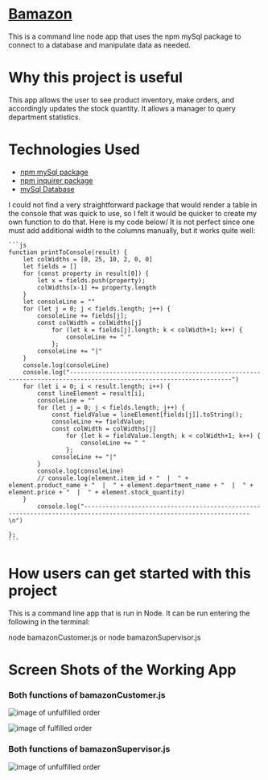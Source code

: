 # [Bamazon](https://github.com/lamontblack1/Bamazon)

This is a command line node app that uses the npm mySql package to connect to a database and manipulate data as needed. 

# Why this project is useful
This app allows the user to see product inventory, make orders, and accordingly updates the stock quantity. It allows a manager to query department statistics.

# Technologies Used
* [npm mySql package](https://www.npmjs.com/package/mysql)
* [npm inquirer package](https://www.npmjs.com/package/inquirer)
* [mySql Database](https://www.mysql.com/)

I could not find a very straightforward package that would render a table in the console that was quick to use, so I felt it would be quicker to create my own function to do that. Here is my code below/ It is not perfect since one must add additional width to the columns manually, but it works quite well:

    ```js
    function printToConsole(result) {
        let colWidths = [0, 25, 10, 2, 0, 0]
        let fields = []
        for (const property in result[0]) {
            let x = fields.push(property);
            colWidths[x-1] += property.length
        }
        let consoleLine = ""
        for (let j = 0; j < fields.length; j++) {
            consoleLine += fields[j];
            const colWidth = colWidths[j]
                for (let k = fields[j].length; k < colWidth+1; k++) {
                    consoleLine += " "
                };
            consoleLine += "|"
        }
        console.log(consoleLine)
        console.log("-------------------------------------------------------------------------------------------------------------------")
        for (let i = 0; i < result.length; i++) {
            const lineElement = result[i];
            consoleLine = ""
            for (let j = 0; j < fields.length; j++) {
                const fieldValue = lineElement[fields[j]].toString();
                consoleLine += fieldValue;
                const colWidth = colWidths[j]
                    for (let k = fieldValue.length; k < colWidth+1; k++) {
                        consoleLine += " "
                    };
                consoleLine += "|"
            }
            console.log(consoleLine)
            // console.log(element.item_id + "  |  " + element.product_name + "  |  " + element.department_name + "  |  " + element.price + "  |  " + element.stock_quantity)
        }
            console.log("--------------------------------------------------------------------------------------------------------------------\n")

    };
    ```

# How users can get started with this project
This is a command line app that is run in Node. It can be run entering the following in the terminal:

node bamazonCustomer.js
or
node bamazonSupervisor.js

# Screen Shots of the Working App

### Both functions of bamazonCustomer.js
![image of unfulfilled order](https://lamontblack1.github.io/bamazon/images/customerInsufficient.jpg)

![image of fulfilled order](https://lamontblack1.github.io/bamazon/images/customerFulfilled.jpg)

### Both functions of bamazonSupervisor.js
![image of unfulfilled order](https://lamontblack1.github.io/bamazon/images/manager.jpg)

